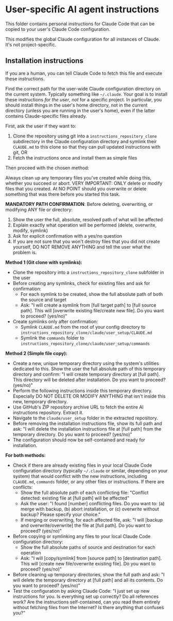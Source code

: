 # User-specific AI agent instructions

This folder contains personal instructions for Claude Code that can be copied to your user's Claude Code configuration.

This modifies the global Claude configuration for all instances of Claude. It's not project-specific.

## Installation instructions

If you are a human, you can tell Claude Code to fetch this file and execute these instructions.

Find the correct path for the user-wide Claude configuration directory on the current system. Typically something like `~/.claude`.
Your goal is to install these instructions _for the user_, _not_ for a specific project. In particular, you should install things in the user's home directory, not in the current directory (unless you are running in the user's home), even if the latter contains Claude-specific files already.

First, ask the user if they want to:
1. Clone the repository using git into a `instructions_repository_clone` subdirectory in the Claude configuration directory and symlink their `CLAUDE.md` to this clone so that they can pull updated instructions with git, OR
2. Fetch the instructions once and install them as simple files

Then proceed with the chosen method:

Always clean up any temporary files you've created while doing this, whether you succeed or abort.
VERY IMPORTANT: ONLY delete or modify files that you created. At NO POINT should you overwrite or delete something that was there before you started this task.

**MANDATORY PATH CONFIRMATION**: Before deleting, overwriting, or modifying ANY file or directory:
1. Show the user the full, absolute, resolved path of what will be affected
2. Explain exactly what operation will be performed (delete, overwrite, modify, symlink)
3. Ask for explicit confirmation with a yes/no question
4. If you are not sure that you won't destroy files that you did not create yourself, DO NOT REMOVE ANYTHING and tell the user what the problem is.

**Method 1 (Git clone with symlinks):**
- Clone the repository into a `instructions_repository_clone` subfolder in the user 
- Before creating any symlinks, check for existing files and ask for confirmation:
  - For each symlink to be created, show the full absolute path of both the source and target
  - Ask: "I will create a symlink from [full target path] to [full source path]. This will [overwrite existing file/create new file]. Do you want to proceed? (yes/no)"
- Create symlinks only after confirmation:
  - Symlink `CLAUDE.md` from the root of your config directory to `instructions_repository_clone/claude/user_setup/CLAUDE.md`
  - Symlink the `commands` folder to `instructions_repository_clone/claude/user_setup/commands`

**Method 2 (Simple file copy):**
- Create a new, unique temporary directory using the system's utilities dedicated to this. Show the user the full absolute path of this temporary directory and confirm: "I will create temporary directory at [full path]. This directory will be deleted after installation. Do you want to proceed? (yes/no)"
- Perform the following instructions inside this temporary directory. Especially DO NOT DELETE OR MODIFY ANYTHING that isn't inside this new, temporary directory.
- Use GitHub's ZIP repository archive URL to fetch the entire AI instructions repository. Extract it.
- Navigate to the `claude/user_setup` folder in the extracted repository.
- Before removing the installation instructions file, show its full path and ask: "I will delete the installation instructions file at [full path] from the temporary directory. Do you want to proceed? (yes/no)"
- The configuration should now be self-contained and ready for installation.

**For both methods:**
- Check if there are already existing files in your local Claude Code configuration directory (typically `~/.claude` or similar, depending on your system) that would conflict with the new instructions, including `CLAUDE.md`, `commands` folder, or any other files or instructions. If there are conflicts:
  - Show the full absolute path of each conflicting file: "Conflict detected: existing file at [full path] will be affected"
  - Ask the user: "I found [number] conflicting files. Do you want to: (a) merge with backup, (b) abort installation, or (c) overwrite without backup? Please specify your choice."
  - If merging or overwriting, for each affected file, ask: "I will [backup and overwrite/overwrite] the file at [full path]. Do you want to proceed? (yes/no)"
- Before copying or symlinking any files to your local Claude Code configuration directory:
  - Show the full absolute paths of source and destination for each operation
  - Ask: "I will [copy/symlink] from [source path] to [destination path]. This will [create new file/overwrite existing file]. Do you want to proceed? (yes/no)"
- Before cleaning up temporary directories, show the full path and ask: "I will delete the temporary directory at [full path] and all its contents. Do you want to proceed? (yes/no)"
- Test the configuration by asking Claude Code: "I just set up new instructions for you. Is everything set up correctly? Do all references work? Are the instructions self-contained, can you read them entirely without fetching files from the Internet? Is there anything that confuses you?"
